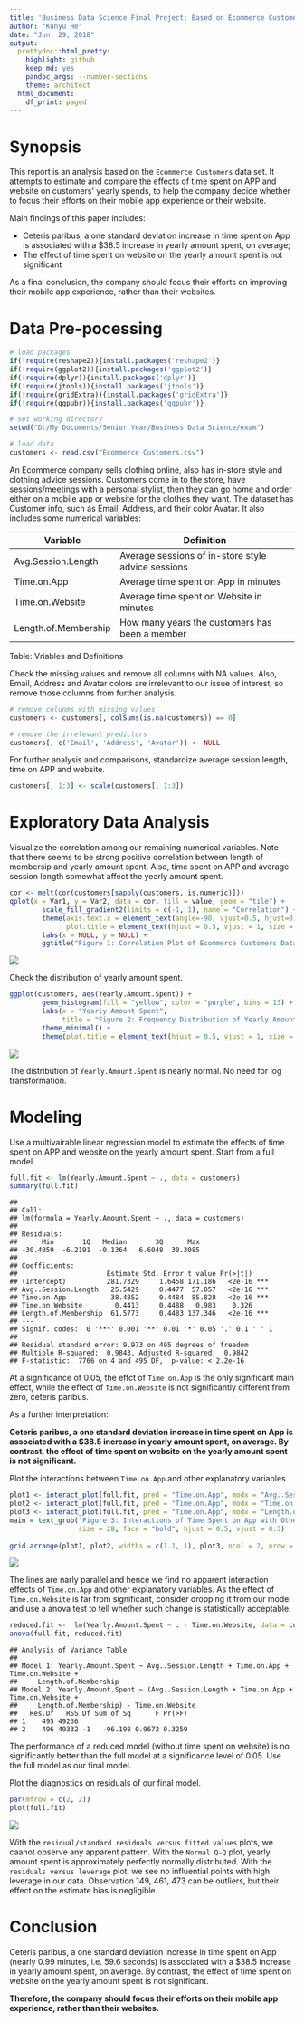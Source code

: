 ```yaml
---
title: 'Business Data Science Final Project: Based on Ecommerce Customers Data'
author: "Kunyu He"
date: "Jun. 29, 2018"
output:
  prettydoc::html_pretty:
    highlight: github
    keep_md: yes
    pandoc_args: --number-sections
    theme: architect
  html_document:
    df_print: paged
---
```




# Synopsis

This report is an analysis based on the `Ecommerce Customers` data set. It attempts to estimate and compare the effects of time spent on APP and website on customers' yearly spends, to help the company decide whether to focus their efforts on their mobile app experience or their website. 

Main findings of this paper includes: 

* Ceteris paribus, a one standard deviation increase in time spent on App is associated with a $38.5 increase in yearly amount spent, on average;
* The effect of time spent on website on the yearly amount spent is not significant

As a final conclusion, the company should focus their efforts on improving their mobile app experience, rather than their websites.

# Data Pre-pocessing


```r
# load packages
if(!require(reshape2)){install.packages('reshape2')}
if(!require(ggplot2)){install.packages('ggplot2')}
if(!require(dplyr)){install.packages('dplyr')}
if(!require(jtools)){install.packages('jtools')}
if(!require(gridExtra)){install.packages('gridExtra')}
if(!require(ggpubr)){install.packages('ggpubr')}
```



```r
# set working directory
setwd("D:/My Documents/Senior Year/Business Data Science/exam")

# load data
customers <- read.csv("Ecommerce Customers.csv")
```

An Ecommerce company sells clothing online, also has in-store style and clothing advice sessions. Customers come in to the store, have sessions/meetings with a personal stylist, then they can go home and order either on a mobile app or website for the clothes they want. The dataset has Customer info, such as Email, Address, and their color Avatar. It also includes some numerical variables:

Variable | Definition
-------- | -------
Avg.Session.Length | Average sessions of in-store style advice sessions
Time.on.App | Average time spent on App in minutes
Time.on.Website | Average time spent on Website in minutes
Length.of.Membership | How many years the customers has been a member

Table: Vriables and Definitions

Check the missing values and remove all columns with NA values. Also, Email, Address and Avatar colors are irrelevant to our issue of interest, so remove those columns from further analysis.


```r
# remove colunms with missing values
customers <- customers[, colSums(is.na(customers)) == 0]

# remove the irrelevant predictors
customers[, c('Email', 'Address', 'Avatar')] <- NULL
```

For further analysis and comparisons, standardize average session length, time on APP and website. 


```r
customers[, 1:3] <- scale(customers[, 1:3])
```

# Exploratory Data Analysis

Visualize the correlation among our remaining numerical variables. Note that there seems to be strong positive correlation between length of membersip and yearly amount spent. Also, time spent on APP and average session length somewhat affect the yearly amount spent.


```r
cor <- melt(cor(customers[sapply(customers, is.numeric)]))
qplot(x = Var1, y = Var2, data = cor, fill = value, geom = "tile") +
        scale_fill_gradient2(limits = c(-1, 1), name = "Correlation") +
        theme(axis.text.x = element_text(angle=-90, vjust=0.5, hjust=0),
              plot.title = element_text(hjust = 0.5, vjust = 1, size = 12, face = "bold")) +
        labs(x = NULL, y = NULL) + 
        ggtitle("Figure 1: Correlation Plot of Ecommerce Customers Data")
```

![](Business_Data_Science_Final_Project_files/figure-html/unnamed-chunk-5-1.png)<!-- -->

Check the distribution of yearly amount spent.


```r
ggplot(customers, aes(Yearly.Amount.Spent)) +
        geom_histogram(fill = "yellow", color = "purple", bins = 13) + 
        labs(x = "Yearly Amount Spent", 
             title = "Figure 2: Frequency Distribution of Yearly Amount Spent") +
        theme_minimal() + 
        theme(plot.title = element_text(hjust = 0.5, vjust = 1, size = 12, face = "bold"))
```

![](Business_Data_Science_Final_Project_files/figure-html/unnamed-chunk-6-1.png)<!-- -->

The distribution of `Yearly.Amount.Spent` is nearly normal. No need for log transformation.

# Modeling

Use a multivairable linear regression model to estimate the effects of time spent on APP and website on the yearly amount spent. Start from a full model.


```r
full.fit <- lm(Yearly.Amount.Spent ~ ., data = customers)
summary(full.fit)
```

```
## 
## Call:
## lm(formula = Yearly.Amount.Spent ~ ., data = customers)
## 
## Residuals:
##      Min       1Q   Median       3Q      Max 
## -30.4059  -6.2191  -0.1364   6.6048  30.3085 
## 
## Coefficients:
##                      Estimate Std. Error t value Pr(>|t|)    
## (Intercept)          281.7329     1.6458 171.186   <2e-16 ***
## Avg..Session.Length   25.5429     0.4477  57.057   <2e-16 ***
## Time.on.App           38.4852     0.4484  85.828   <2e-16 ***
## Time.on.Website        0.4413     0.4488   0.983    0.326    
## Length.of.Membership  61.5773     0.4483 137.346   <2e-16 ***
## ---
## Signif. codes:  0 '***' 0.001 '**' 0.01 '*' 0.05 '.' 0.1 ' ' 1
## 
## Residual standard error: 9.973 on 495 degrees of freedom
## Multiple R-squared:  0.9843,	Adjusted R-squared:  0.9842 
## F-statistic:  7766 on 4 and 495 DF,  p-value: < 2.2e-16
```

At a significance of 0.05, the effct of `Time.on.App` is the only significant main effect, while the effect of `Time.on.Website` is not significantly different from zero, ceteris paribus. 

As a further interpretation:

__Ceteris paribus, a one standard deviation increase in time spent on App is associated with a $38.5 increase in yearly amount spent, on average. By contrast, the effect of time spent on website on the yearly amount spent is not significant.__

Plot the interactions between `Time.on.App` and other explanatory variables.


```r
plot1 <- interact_plot(full.fit, pred = "Time.on.App", modx = "Avg..Session.Length", plot.points = T)
plot2 <- interact_plot(full.fit, pred = "Time.on.App", modx = "Time.on.Website", plot.points = T)
plot3 <- interact_plot(full.fit, pred = "Time.on.App", modx = "Length.of.Membership", plot.points = T)
main = text_grob("Figure 3: Interactions of Time Spent on App with Other Predictors",
                 size = 28, face = "bold", hjust = 0.5, vjust = 0.3)
        
grid.arrange(plot1, plot2, widths = c(1.1, 1), plot3, ncol = 2, nrow = 2, top = main)
```

![](Business_Data_Science_Final_Project_files/figure-html/unnamed-chunk-8-1.png)<!-- -->

The lines are narly parallel and hence we find no apparent interaction effects of `Time.on.App` and other explanatory variables. As the effect of `Time.on.Website` is far from significant, consider dropping it from our model and use a anova test to tell whether such change is statistically acceptable.


```r
reduced.fit <-  lm(Yearly.Amount.Spent ~ . - Time.on.Website, data = customers)
anova(full.fit, reduced.fit)
```

```
## Analysis of Variance Table
## 
## Model 1: Yearly.Amount.Spent ~ Avg..Session.Length + Time.on.App + Time.on.Website + 
##     Length.of.Membership
## Model 2: Yearly.Amount.Spent ~ (Avg..Session.Length + Time.on.App + Time.on.Website + 
##     Length.of.Membership) - Time.on.Website
##   Res.Df   RSS Df Sum of Sq      F Pr(>F)
## 1    495 49236                           
## 2    496 49332 -1   -96.198 0.9672 0.3259
```

The performance of a reduced model (without time spent on website) is no significantly better than the full model at a significance level of 0.05. Use the full model as our final model.

Plot the diagnostics on residuals of our final model.


```r
par(mfrow = c(2, 2))
plot(full.fit)
```

![](Business_Data_Science_Final_Project_files/figure-html/unnamed-chunk-10-1.png)<!-- -->

With the `residual/standard residuals versus fitted values` plots, we caanot observe any apparent pattern. With the `Normal Q-Q` plot, yearly amount spent is approximately perfectly normally distributed. With the `residuals versus leverage` plot, we see no influential points with high leverage in our data. Observation 149, 461, 473 can be outliers, but their effect on the estimate bias is negligible.

# Conclusion

Ceteris paribus, a one standard deviation increase in time spent on App (nearly 0.99 minutes, i.e. 59.6 seconds) is associated with a $38.5 increase in yearly amount spent, on average. By contrast, the effect of time spent on website on the yearly amount spent is not significant. 

__Therefore, the company should focus their efforts on their mobile app experience, rather than their websites.__
